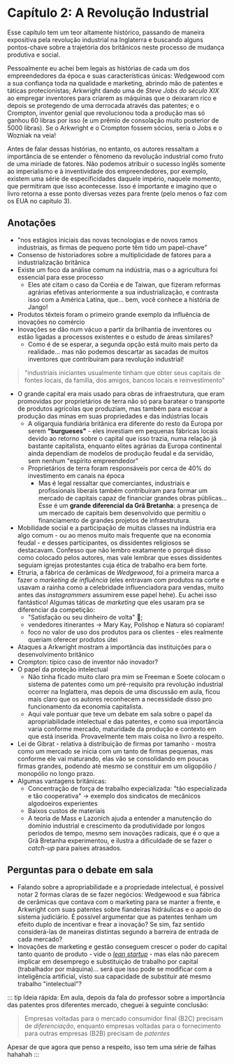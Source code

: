 # Capítulo 2: A Revolução Industrial

Esse capítulo tem um teor altamente histórico, passando de maneira expositiva pela revolução industrial na Inglaterra e buscando alguns pontos-chave sobre a trajetória dos britânicos neste processo de mudança produtiva e social.

Pessoalmente eu achei bem legais as histórias de cada um dos empreendedores da época e suas características únicas: Wedgewood com a sua confiança toda na qualidade e marketing, abrindo mão de patentes e táticas protecionistas; Arkwright dando uma de _Steve Jobs do século XIX_ ao empregar inventores para criarem as máquinas que o deixaram rico e depois se protegendo de uma derrocada através das patentes; e o Crompton, inventor genial que revolucionou toda a produção mas só ganhou 60 libras por isso (e um prêmio de consolação muito posterior de 5000 libras). Se o Arkwright e o Crompton fossem sócios, seria o Jobs e o Wozniak na veia!

Antes de falar dessas histórias, no entanto, os autores ressaltam a importância de se entender o fênomeno da revolução industrial como fruto de uma miríade de fatores. Não podemos atribuir o sucesso inglês somente ao imperialismo e à inventividade dos empreendedores, por exemplo, existem uma série de especificidades daquele império, naquele momento, que permitiram que isso acontecesse. Isso é importante e imagino que o livro retorna a esse ponto diversas vezes para frente (pelo menos o faz com os EUA no capítulo 3).

## Anotações

- "nos estágios iniciais das novas tecnologias e de novos ramos industriais, as firmas de pequeno porte têm tido um papel-chave"
- Consenso de historiadores sobre a multiplicidade de fatores para a industrialização britânica
- Existe um foco da análise comum na indústria, mas o a agricultura foi essencial para esse processo
  - Eles até citam o caso da Coréia e de Taiwan, que fizeram reformas agrárias efetivas anteriormente a sua industrialização, e contrasta isso com a América Latina, que... bem, você conhece a história de Jango!
- Produtos têxteis foram o primeiro grande exemplo da influência de inovações no comércio
- Inovações se dão num vácuo a partir da brilhantia de inventores ou estão ligadas a processos existentes e o estudo de áreas similares?
  - Como é de se esperar, a segunda opção está muito mais perto da realidade... mas não podemos descartar as sacadas de muitos inventores que contribuíram para revolução industrial!

> "industriais iniciantes usualmente tinham que obter seus capitais de fontes locais, da família, dos amigos, bancos locais e reinvestimento"

- O grande capital era mais usado para obras de infraestrutura, que eram promovidas por proprietários de terra não só para baratear o transporte de produtos agrícolas que produziam, mas também para escoar a produção das minas em suas propriedades e das indústrias locais
  - A oligarquia fundiária britânica era diferente do resto da Europa por serem **"burgueses"** - eles investiam em pequenas fábricas locais devido ao retorno sobre o capital que isso trazia, numa relação já bastante capitalista, enquanto elites agrárias da Europa continental ainda dependiam de modelos de produção feudal e da servidão, sem nenhum "espírito empreendedor"
  - Proprietários de terra foram responsáveis por cerca de 40% do investimento em canais na época
    - Mas é legal ressaltar que comerciantes, industriais e profissionais liberais também contribuíram para formar um mercado de capitais capaz de financiar grandes obras públicas... Esse é um **grande diferencial da Grã Bretanha**: a presença de um mercado de capitais bem desenvolvido que permitiu o financiamento de grandes projetos de infraestrutura.
- Mobilidade social e a participação de muitas classes na indústria era algo comum - ou ao menos muito mais frequente que na economia feudal - e desses participantes, os dissidentes religiosos se destacavam. Confesso que não lembro exatamente o porquê disso como colocado pelos autores, mas vale lembrar que esses dissidentes seguiam igrejas protestantes cuja ética de trabalho era bem forte.
- Etruria, a fábrica de cerâmicas de _Wedgewood_, foi a primeira marca a fazer o _marketing de influência_ (eles entravam com produtos na corte e usavam a rainha como a celebridade influenciadora para vendas, muito antes das _instagrammers_ assumirem esse papel hehe). Eu achei isso fantástico! Algumas táticas de _marketing_ que eles usaram pra se diferenciar da competição:
  - "Satisfação ou seu dinheiro de volta" :eyes:;
  - vendedores itinerantes -> Mary Kay, Polishop e Natura só copiaram!
  - foco no valor de uso dos produtos para os clientes - eles realmente queriam oferecer produtos útei
- Ataques a Arkwright mostram a importância das instituições para o desenvolvimento britânico
- Crompton: típico caso de inventor não inovador?
- O papel da proteção intelectual
  - Não tinha ficado muito claro pra mim se Freeman e Soete colocam o sistema de patentes como um pré-requisito pra revolução industrial ocorrer na Inglattera, mas depois de uma discussão em aula, ficou mais claro que os autores reconhecem a necessidade disso pro funcionamento da economia capitalista.
  - Aqui vale pontuar que teve um debate em sala sobre o papel da apropriabilidade intelectual e das patentes, e como sua importância varia conforme mercado, maturidade da produção e contexto em que está inserida. Provavelmente tem mais coisa no livro a respeito.
- Lei de Gibrat - relativa à distribuição de firmas por tamanho - mostra como um mercado se inicia com um tanto de firmas pequenas, mas conforme ele vai maturando, elas vão se consolidando em poucas firmas grandes, podendo até mesmo se constituir em um oligopólio / monopólio no longo prazo.
- Algumas vantagens britânicas:
  -  Concentração de força de trabalho expecializada: "tão especializada e tão cooperativa" -> exemplo dos sindicatos de mecânicos algodoeiros experientes
  -  Baixos custos de materiais
  -  A teoria de Mass e Lazonich ajuda a entender a manutenção do domínio industrial e crescimento da produtividade por longos períodos de tempo, mesmo sem inovações radicais, que é o que a Grã Bretanha experimentou, e ilustra a dificuldade de se fazer o _catch-up_ para países atrasados.

## Perguntas para o debate em sala

- Falando sobre a apropriabilidade e a propriedade intelectual, é possível notar 2 formas claras de se fazer negócios: Wedgewood e sua fábrica de cerâmicas que contava com o marketing para se manter a frente, e Arkwright com suas patentes sobre fiandeiras hidráulicas e o apoio do sistema judiciário. É possível argumentar que as patentes tenham um efeito duplo de incentivar e frear a inovação? Se sim, faz sentido considerá-las de maneiras distintas segundo a barreira de entrada de cada mercado?
- Inovações de marketing e gestão conseguem crescer o poder do capital tanto quanto de produto - vide o [_lean startup_](http://theleanstartup.com/principles) - mas elas não parecem implicar em desemprego e substituição de trabalho por capital (trabalhador por máquina)... será que isso pode se modificar com a inteligência artificial, visto sua capacidade de substituir até mesmo trabalho "intelectual"?

::: tip Ideia rápida:
Em aula, depois da fala do professor sobre a importância das patentes pros diferentes mercado, cheguei à seguinte conclusão:

> Empresas voltadas para o mercado consumidor final (B2C) precisam de _diferenciação_, enquanto empresas voltadas para o fornecimento para outras empresas (B2B) precisam de _patentes_

Apesar de que agora que penso a respeito, isso tem uma série de falhas hahahah
:::